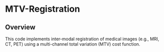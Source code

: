 # MTV-Registration

## Overview
This code implements inter-modal registration of medical images (e.g., MRI, CT, PET) using a multi-channel total variation (MTV) cost function.
